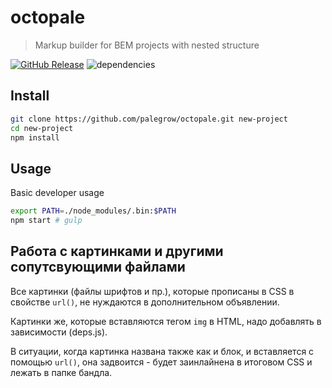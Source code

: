 # octopale
> Markup builder for BEM projects with nested structure

[![GitHub Release](https://img.shields.io/github/release/palegrow/octopale.svg?style=flat)](https://github.com/palegrow/octopale/releases)
![dependencies](https://david-dm.org/palegrow/octopale.svg)

## Install
```sh
git clone https://github.com/palegrow/octopale.git new-project
cd new-project
npm install
```

## Usage
Basic developer usage
```sh
export PATH=./node_modules/.bin:$PATH
npm start # gulp
```

## Работа с картинками и другими сопутсвующими файлами

Все картинки (файлы шрифтов и пр.), которые прописаны в CSS в свойстве `url()`, не нуждаются в дополнительном объявлении.

Картинки же, которые вставляются тегом `img` в HTML, надо добавлять в зависимости (deps.js).

В ситуации, когда картинка названа также как и блок, и вставляется с помощью `url()`, она задвоится - будет заинлайнена в итоговом CSS и лежать в папке бандла.
